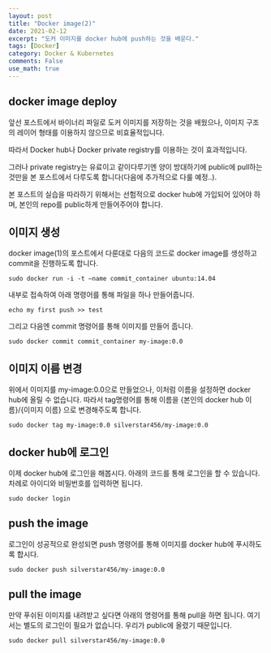 ```yaml
---
layout: post
title: "Docker image(2)"
date: 2021-02-12
excerpt: "도커 이미지를 docker hub에 push하는 것을 배운다."
tags: [Docker]
category: Docker & Kubernetes
comments: False
use_math: true
---
```



## docker image deploy
앞선 포스트에서 바이너리 파일로 도커 이미지를 저장하는 것을 배웠으나, 이미지 구조의 레이어 형태를 이용하지 않으므로 비효율적입니다.

따라서 Docker hub나 Docker private registry를 이용하는 것이 효과적입니다. 

그러나 private registry는 유료이고 같이다루기엔 양이 방대하기에 public에 pull하는 것만을 본 포스트에서 다루도록 합니다(다음에 추가적으로 다룰 예정..).

본 포스트의 실습을 따라하기 위해서는 선험적으로 docker hub에 가입되어 있어야 하며, 본인의 repo를 public하게 만들어주어야 합니다.

## 이미지 생성
docker image(1)의 포스트에서 다룬대로 다음의 코드로 docker image를 생성하고 commit을 진행하도록 합니다.
~~~
sudo docker run -i -t —name commit_container ubuntu:14.04
~~~
내부로 접속하여 아래 명령어를 통해 파일을 하나 만들어줍니다.

~~~
echo my first push >> test
~~~

그리고 다음엔 commit 명령어를 통해 이미지를 만들어 줍니다.
~~~
sudo docker commit commit_container my-image:0.0
~~~

## 이미지 이름 변경
위에서 이미지를 my-image:0.0으로 만들었으나, 이처럼 이름을 설정하면 docker hub에 올릴 수 없습니다. 따라서 tag명령어를 통해 이름을 {본인의 docker hub 이름}/{이미지 이름} 으로 변경해주도록 합니다.

~~~
sudo docker tag my-image:0.0 silverstar456/my-image:0.0
~~~

## docker hub에 로그인
이제 docker hub에 로그인을 해봅시다. 아래의 코드를 통해 로그인을 할 수 있습니다. 차례로 아이디와 비밀번호를 입력하면 됩니다.
~~~
sudo docker login
~~~

## push the image
로그인이 성공적으로 완성되면 push 명령어를 통해 이미지를 docker hub에 푸시하도록 합시다.
~~~
sudo docker push silverstar456/my-image:0.0
~~~

## pull the image
만약 푸쉬된 이미지를 내려받고 싶다면 아래의 명령어를 통해 pull을 하면 됩니다. 여기서는 별도의 로그인이 필요가 없습니다. 우리가 public에 올렸기 때문입니다.
~~~
sudo docker pull silverstar456/my-image:0.0
~~~

